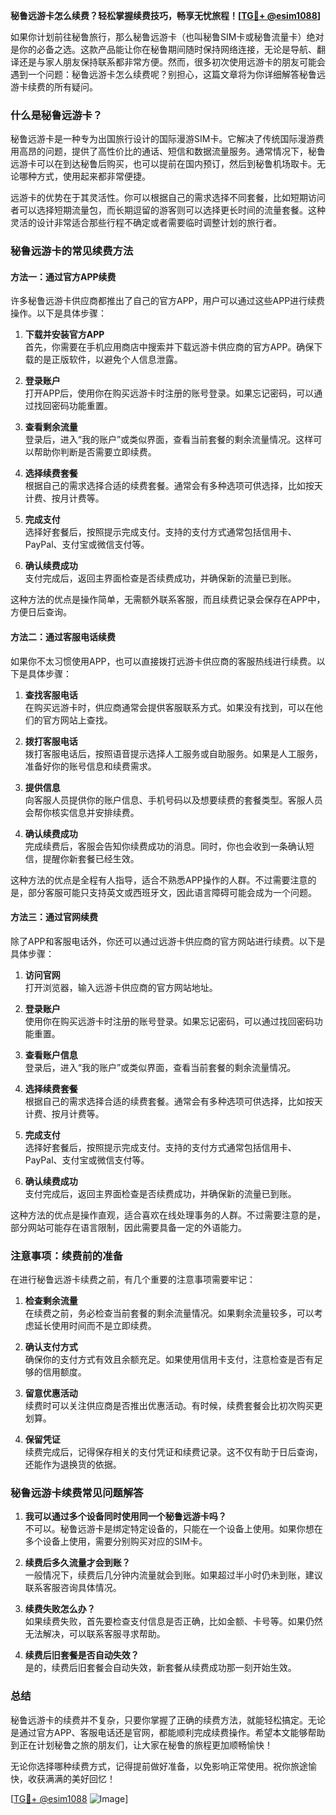 **秘鲁远游卡怎么续费？轻松掌握续费技巧，畅享无忧旅程！[[TG💪+ @esim1088](https://t.me/s/esim1088)]**

如果你计划前往秘鲁旅行，那么秘鲁远游卡（也叫秘鲁SIM卡或秘鲁流量卡）绝对是你的必备之选。这款产品能让你在秘鲁期间随时保持网络连接，无论是导航、翻译还是与家人朋友保持联系都非常方便。然而，很多初次使用远游卡的朋友可能会遇到一个问题：秘鲁远游卡怎么续费呢？别担心，这篇文章将为你详细解答秘鲁远游卡续费的所有疑问。

### 什么是秘鲁远游卡？

秘鲁远游卡是一种专为出国旅行设计的国际漫游SIM卡。它解决了传统国际漫游费用高昂的问题，提供了高性价比的通话、短信和数据流量服务。通常情况下，秘鲁远游卡可以在到达秘鲁后购买，也可以提前在国内预订，然后到秘鲁机场取卡。无论哪种方式，使用起来都非常便捷。

远游卡的优势在于其灵活性。你可以根据自己的需求选择不同套餐，比如短期访问者可以选择短期流量包，而长期逗留的游客则可以选择更长时间的流量套餐。这种灵活的设计非常适合那些行程不确定或者需要临时调整计划的旅行者。

### 秘鲁远游卡的常见续费方法

#### 方法一：通过官方APP续费

许多秘鲁远游卡供应商都推出了自己的官方APP，用户可以通过这些APP进行续费操作。以下是具体步骤：

1. **下载并安装官方APP**  
   首先，你需要在手机应用商店中搜索并下载远游卡供应商的官方APP。确保下载的是正版软件，以避免个人信息泄露。

2. **登录账户**  
   打开APP后，使用你在购买远游卡时注册的账号登录。如果忘记密码，可以通过找回密码功能重置。

3. **查看剩余流量**  
   登录后，进入“我的账户”或类似界面，查看当前套餐的剩余流量情况。这样可以帮助你判断是否需要立即续费。

4. **选择续费套餐**  
   根据自己的需求选择合适的续费套餐。通常会有多种选项可供选择，比如按天计费、按月计费等。

5. **完成支付**  
   选择好套餐后，按照提示完成支付。支持的支付方式通常包括信用卡、PayPal、支付宝或微信支付等。

6. **确认续费成功**  
   支付完成后，返回主界面检查是否续费成功，并确保新的流量已到账。

这种方法的优点是操作简单，无需额外联系客服，而且续费记录会保存在APP中，方便日后查询。

#### 方法二：通过客服电话续费

如果你不太习惯使用APP，也可以直接拨打远游卡供应商的客服热线进行续费。以下是具体步骤：

1. **查找客服电话**  
   在购买远游卡时，供应商通常会提供客服联系方式。如果没有找到，可以在他们的官方网站上查找。

2. **拨打客服电话**  
   拨打客服电话后，按照语音提示选择人工服务或自助服务。如果是人工服务，准备好你的账号信息和续费需求。

3. **提供信息**  
   向客服人员提供你的账户信息、手机号码以及想要续费的套餐类型。客服人员会帮你核实信息并安排续费。

4. **确认续费成功**  
   完成续费后，客服会告知你续费成功的消息。同时，你也会收到一条确认短信，提醒你新套餐已经生效。

这种方法的优点是全程有人指导，适合不熟悉APP操作的人群。不过需要注意的是，部分客服可能只支持英文或西班牙文，因此语言障碍可能会成为一个问题。

#### 方法三：通过官网续费

除了APP和客服电话外，你还可以通过远游卡供应商的官方网站进行续费。以下是具体步骤：

1. **访问官网**  
   打开浏览器，输入远游卡供应商的官方网站地址。

2. **登录账户**  
   使用你在购买远游卡时注册的账号登录。如果忘记密码，可以通过找回密码功能重置。

3. **查看账户信息**  
   登录后，进入“我的账户”或类似界面，查看当前套餐的剩余流量情况。

4. **选择续费套餐**  
   根据自己的需求选择合适的续费套餐。通常会有多种选项可供选择，比如按天计费、按月计费等。

5. **完成支付**  
   选择好套餐后，按照提示完成支付。支持的支付方式通常包括信用卡、PayPal、支付宝或微信支付等。

6. **确认续费成功**  
   支付完成后，返回主界面检查是否续费成功，并确保新的流量已到账。

这种方法的优点是操作直观，适合喜欢在线处理事务的人群。不过需要注意的是，部分网站可能存在语言限制，因此需要具备一定的外语能力。

### 注意事项：续费前的准备

在进行秘鲁远游卡续费之前，有几个重要的注意事项需要牢记：

1. **检查剩余流量**  
   在续费之前，务必检查当前套餐的剩余流量情况。如果剩余流量较多，可以考虑延长使用时间而不是立即续费。

2. **确认支付方式**  
   确保你的支付方式有效且余额充足。如果使用信用卡支付，注意检查是否有足够的信用额度。

3. **留意优惠活动**  
   续费时可以关注供应商是否推出优惠活动。有时候，续费套餐会比初次购买更划算。

4. **保留凭证**  
   续费完成后，记得保存相关的支付凭证和续费记录。这不仅有助于日后查询，还能作为退换货的依据。

### 秘鲁远游卡续费常见问题解答

1. **我可以通过多个设备同时使用同一个秘鲁远游卡吗？**  
   不可以。秘鲁远游卡是绑定特定设备的，只能在一个设备上使用。如果你想在多个设备上使用，需要分别购买对应的SIM卡。

2. **续费后多久流量才会到账？**  
   一般情况下，续费后几分钟内流量就会到账。如果超过半小时仍未到账，建议联系客服咨询具体情况。

3. **续费失败怎么办？**  
   如果续费失败，首先要检查支付信息是否正确，比如金额、卡号等。如果仍然无法解决，可以联系客服寻求帮助。

4. **续费后旧套餐是否自动失效？**  
   是的，续费后旧套餐会自动失效，新套餐从续费成功那一刻开始生效。

### 总结

秘鲁远游卡的续费并不复杂，只要你掌握了正确的续费方法，就能轻松搞定。无论是通过官方APP、客服电话还是官网，都能顺利完成续费操作。希望本文能够帮助到正在计划秘鲁之旅的朋友们，让大家在秘鲁的旅程更加顺畅愉快！

无论你选择哪种续费方式，记得提前做好准备，以免影响正常使用。祝你旅途愉快，收获满满的美好回忆！

[[TG💪+ @esim1088](https://t.me/s/esim1088) ![Image](https://i.postimg.cc/4NQfJmqS/Snipaste-2025-05-13-00-14-12.png)]